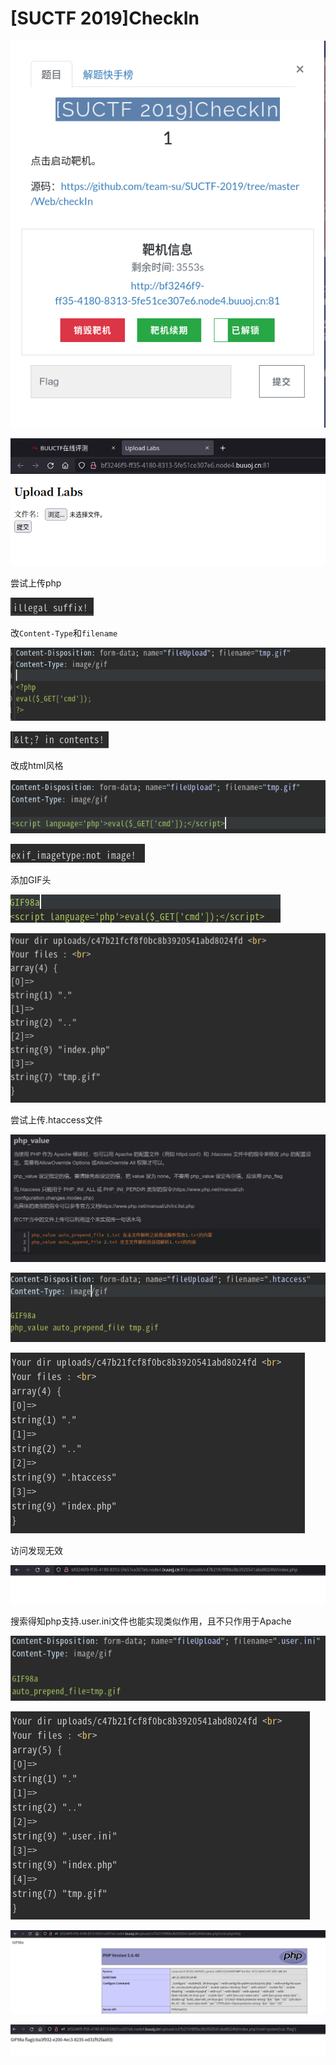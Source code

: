 # [SUCTF 2019]CheckIn
![](<./img/Pasted image 20221102090249.png>)

![](<./img/Pasted image 20221102090301.png>)

尝试上传php

![](<./img/Pasted image 20221102091726.png>)

改`Content-Type`和`filename`

![](<./img/Pasted image 20221102091804.png>)

![](<./img/Pasted image 20221102091949.png>)

改成html风格

![](<./img/Pasted image 20221102092113.png>)

![](<./img/Pasted image 20221102092126.png>)

添加GIF头

![](<./img/Pasted image 20221102092311.png>)

![](<./img/Pasted image 20221102092354.png>)

尝试上传.htaccess文件

![](<./img/Pasted image 20221102094222.png>)

![](<./img/Pasted image 20221102094642.png>)

![](<./img/Pasted image 20221102094715.png>)

访问发现无效

![](<./img/Pasted image 20221102094924.png>)

搜索得知php支持.user.ini文件也能实现类似作用，且不只作用于Apache

![](<./img/Pasted image 20221102095219.png>)

![](<./img/Pasted image 20221102095757.png>)

![](<./img/Pasted image 20221102095706.png>)

![](<./img/Pasted image 20221102095905.png>)
